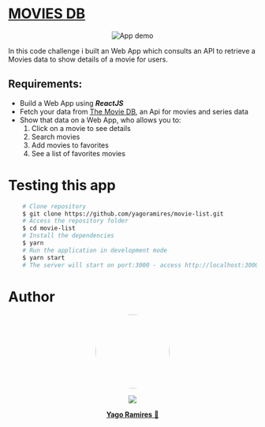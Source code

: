 <h1 > <a href="https://moviesdb-yago.vercel.app/" target="_blank"> MOVIES DB </a> </h1>

<p align="center">
<img src="./src/assets/readme.gif" title="App demo" alt='App demo' />
</p>

<p>In this code challenge i built an Web App which consults an API to retrieve a Movies data to show details of a movie for users.</p>

<h2> Requirements: </h2>
<ul>
    <li> Build a Web App using <b><i>ReactJS</i></b></li>
    <li> Fetch your data from <a href="https://api.themoviedb.org/3/">The Movie DB</a>, an Api for movies and series data</li>
    <li> Show that data on a Web App, who allows you to: 
        <ol>
            <li>Click on a movie to see details</li>
            <li>Search movies</li>
            <li>Add movies to favorites</li>
            <li>See a list of favorites movies</li>
        </ol>
    </li>
</ul>

<h1> Testing this app </h1>

```bash
    # Clone repository
    $ git clone https://github.com/yagoramires/movie-list.git
    # Access the repository folder
    $ cd movie-list
    # Install the dependencies
    $ yarn
    # Run the application in development mode
    $ yarn start
    # The server will start on port:3000 - access http://localhost:3000/
```

<h1> Author </h1>

<div align="center" >
    <p>
        <img style="border-radius: 50%;" src="https://i.imgur.com/mDJjScy.jpg" width="150px;" />
    </p>
    <p>
        <a
            href="https://www.linkedin.com/in/yagoramires/"
            target="_blank"
            >
            <img src="https://img.shields.io/badge/LinkedIn-0077B5?style=for-the-badge&logo=linkedin&logoColor=white" target="_blank"/>
        </a>
    </p>
    <p>
        <a href="https://github.com/yagoramires" ><b>Yago Ramires</b> 🚀</a>
    </p>
</div>
